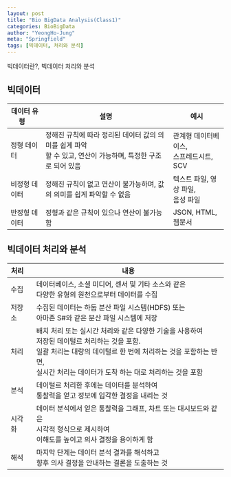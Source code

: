 ```yaml
---
layout: post
title: "Bio BigData Analysis(Class1)"
categories: BioBigData
author: "YeongHo-Jung"
meta: "Springfield"
tags: [빅데이터, 처리와 분석]
---
```


빅데이터란?, 빅데이터 처리와 분석


## 빅데이터

| 데이터 유형&nbsp;&nbsp;&nbsp;  | 설명                  | 예시                   |
| --------------------- | --------------------- | --------------------- |
| 정형 데이터    | 정해진 규칙에 따라 정리된 데이터 값의 의미를 쉽게 파악 <br> 할 수 있고, 연산이 가능하며, 특정한 구조로 되어 있음 | 관계형 데이터베이스, <br> 스프레드시트, SCV|
| 비정형 데이터  | 정해진 규칙이 없고 연산이 불가능하며, 값의 의미를 쉽게 파악할 수 없음 | 텍스트 파일, 영상 파일, <br> 음성 파일|
| 반정형 데이터 | 정형과 같은 규칙이 있으나 연산이 불가능함 | JSON, HTML, 웹문서 |






## 빅데이터 처리와 분석

|처리&nbsp;&nbsp;&nbsp;|내용|
| --------------------- | --------------------- |
|수집| 데이터베이스, 소셜 미디어, 센서 및 기타 소스와 같은 <br> 다양한 유형의 원천으로부터 데이터를 수집 |
|저장소| 수집된 데이터는 하둡 분산 파일 시스템(HDFS) 또는 <br> 아마존 S#와 같은 분산 파일 시스템에 저장 |
|처리| 배치 처리 또는 실시간 처리와 같은 다양한 기술을 사용하여 <br> 저장된 데이털르 처리하는 것을 포함. <br> 일괄 처리는 대량의 데이털르 한 번에 처리하는 것을 포함하는 반면,<br> 실시간 처리는 데이터가 도착 하는 대로 처리하는 것을 포함 |
|분석| 데이털르 처리한 후에는 데이터를 분석하여 <br>통찰력을 얻고 정보에 입각한 결정을 내리는 것 |
|시각화| 데이터  분석에서 얻은 통찰력을 그래프, 차트 또는 대시보드와 같은 <br> 시각적 형식으로 제시하여 <br> 이해도를 높이고 의사 결정을 용이하게 함|
|해석| 마지막 단계는 데이터 분석 결과를 해석하고<br> 향후 의사 결정을 안내하는 결론을 도출하는 것 |